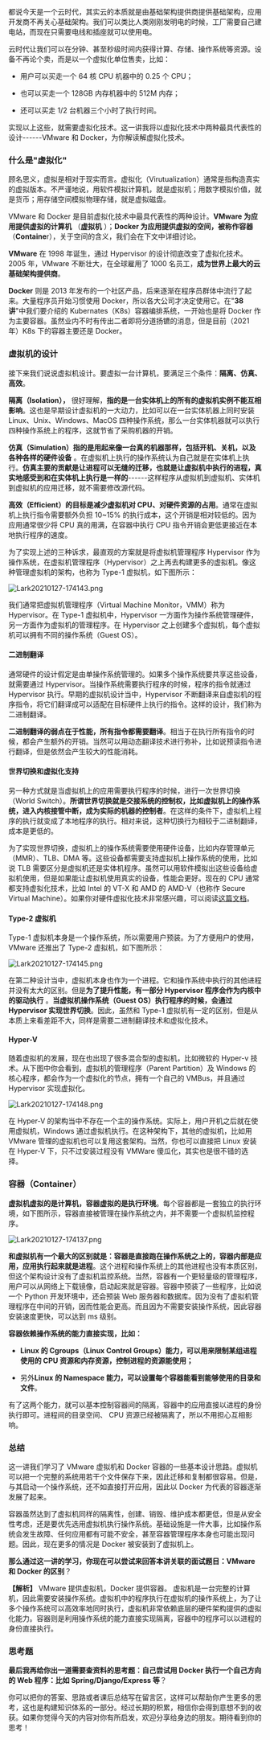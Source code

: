 都说今天是一个云时代，其实云的本质就是由基础架构提供商提供基础架构，应用开发商不再关心基础架构。我们可以类比人类刚刚发明电的时候，工厂需要自己建电站，而现在只需要电线和插座就可以使用电。

云时代让我们可以在分钟、甚至秒级时间内获得计算、存储、操作系统等资源。设备不再论个卖，而是以一个虚拟化单位售卖，比如：

* 用户可以买走一个 64 核 CPU 机器中的 0.25 个 CPU；

* 也可以买走一个 128GB 内存机器中的 512M 内存；

* 还可以买走 1/2 台机器三个小时了执行时间。

实现以上这些，就需要虚拟化技术。这一讲我将以虚拟化技术中两种最具代表性的设计------VMware 和 Docker，为你解读解虚拟化技术。

### 什么是"虚拟化"

顾名思义，虚拟是相对于现实而言。虚拟化（Virutualization）通常是指构造真实的虚拟版本。不严谨地说，用软件模拟计算机，就是虚拟机；用数字模拟价值，就是货币；用存储空间模拟物理存储，就是虚拟磁盘。

VMware 和 Docker 是目前虚拟化技术中最具代表性的两种设计。**VMware 为应用提供虚拟的计算机** （**虚拟机** ）；**Docker 为应用提供虚拟的空间，被称作容器** （**Containe**r），关于空间的含义，我们会在下文中详细讨论。

**VMware** 在 1998 年诞生，通过 Hypervisor 的设计彻底改变了虚拟化技术。2005 年，VMware 不断壮大，在全球雇用了 1000 名员工，**成为世界上最大的云基础架构提供商**。

**Docker** 则是 2013 年发布的一个社区产品，后来逐渐在程序员群体中流行了起来。大量程序员开始习惯使用 Docker，所以各大公司才决定使用它。在"**38 讲**"中我们要介绍的 Kubernates（K8s）容器编排系统，一开始也是将 Docker 作为主要容器。虽然业内不时有传出二者即将分道扬镳的消息，但是目前（2021 年）K8s 下的容器主要还是 Docker。

### 虚拟机的设计

接下来我们说说虚拟机设计。要虚拟一台计算机，要满足三个条件：**隔离、仿真、高效**。

**隔离（Isolation），** 很好理解，**指的是一台实体机上的所有的虚拟机实例不能互相影响**。这也是早期设计虚拟机的一大动力，比如可以在一台实体机器上同时安装 Linux、Unix、Windows、MacOS 四种操作系统，那么一台实体机器就可以执行四种操作系统上的程序，这就节省了采购机器的开销。

**仿真（Simulation）指的是用起来像一台真的机器那样，包括开机、关机，以及各种各样的硬件设备** 。在虚拟机上执行的操作系统认为自己就是在实体机上执行。**仿真主要的贡献是让进程可以无缝的迁移，也就是让虚拟机中执行的进程，真实地感受到和在实体机上执行是一样的**------这样程序从虚拟机到虚拟机、实体机到虚拟机的应用迁移，就不需要修改源代码。

**高效（Efficient）的目标是减少虚拟机对 CPU、对硬件资源的占用**。通常在虚拟机上执行指令需要额外负担 10\~15% 的执行成本，这个开销是相对较低的。因为应用通常很少将 CPU 真的用满，在容器中执行 CPU 指令开销会更低更接近在本地执行程序的速度。

为了实现上述的三种诉求，最直观的方案就是将虚拟机管理程序 Hypervisor 作为操作系统，在虚拟机管理程序（Hypervisor）之上再去构建更多的虚拟机。像这种管理虚拟机的架构，也称为 Type-1 虚拟机，如下图所示：

![Lark20210127-174143.png](https://s0.lgstatic.com/i/image/M00/92/54/CgqCHmARNXqAXohgAACmFoEZ15k793.png)

我们通常把虚拟机管理程序（Virtual Machine Monitor，VMM）称为 Hypervisor。在 Type-1 虚拟机中，Hypervisor 一方面作为操作系统管理硬件，另一方面作为虚拟机的管理程序。在 Hypervisor 之上创建多个虚拟机，每个虚拟机可以拥有不同的操作系统（Guest OS）。

#### 二进制翻译

通常硬件的设计假定是由单操作系统管理的。如果多个操作系统要共享这些设备，就需要通过 Hypervisor。当操作系统需要执行程序的时候，程序的指令就通过 Hypervisor 执行。早期的虚拟机设计当中，Hypervisor 不断翻译来自虚拟机的程序指令，将它们翻译成可以适配在目标硬件上执行的指令。这样的设计，我们称为二进制翻译。

**二进制翻译的弱点在于性能，所有指令都需要翻译**。相当于在执行所有指令的时候，都会产生额外的开销。当然可以用动态翻译技术进行弥补，比如说预读指令进行翻译，但是依然会产生较大的性能消耗。

#### 世界切换和虚拟化支持

另一种方式就是当虚拟机上的应用需要执行程序的时候，进行一次世界切换（World Switch）。**所谓世界切换就是交接系统的控制权，比如虚拟机上的操作系统，进入内核接管中断，成为实际的机器的控制者**。在这样的条件下，虚拟机上程序的执行就变成了本地程序的执行。相对来说，这种切换行为相较于二进制翻译，成本是更低的。

为了实现世界切换，虚拟机上的操作系统需要使用硬件设备，比如内存管理单元（MMR）、TLB、DMA 等。这些设备都需要支持虚拟机上操作系统的使用，比如说 TLB 需要区分是虚拟机还是实体机程序。虽然可以用软件模拟出这些设备给虚拟机使用，但是如果能让虚拟机使用真实的设备，性能会更好。现在的 CPU 通常都支持虚拟化技术，比如 Intel 的 VT-X 和 AMD 的 AMD-V（也称作 Secure Virtual Machine）。如果你对硬件虚拟化技术非常感兴趣，可以阅读[这篇文档](https://www.mimuw.edu.pl/~vincent/lecture6/sources/amd-pacifica-specification.pdf)。

#### Type-2 虚拟机

Type-1 虚拟机本身是一个操作系统，所以需要用户预装。为了方便用户的使用，VMware 还推出了 Type-2 虚拟机，如下图所示：

![Lark20210127-174145.png](https://s0.lgstatic.com/i/image/M00/92/49/Ciqc1GARNYSAKM46AADCxGGyD4s927.png)

在第二种设计当中，虚拟机本身也作为一个进程。它和操作系统中执行的其他进程并没有太大的区别。但是**为了提升性能，有一部分 Hypervisor 程序会作为内核中的驱动执行** 。**当虚拟机操作系统（Guest OS）执行程序的时候，会通过 Hypervisor 实现世界切换**。因此，虽然和 Type-1 虚拟机有一定的区别，但是从本质上来看差距不大，同样是需要二进制翻译技术和虚拟化技术。

#### Hyper-V

随着虚拟机的发展，现在也出现了很多混合型的虚拟机，比如微软的 Hyper-v 技术。从下图中你会看到，虚拟机的管理程序（Parent Partition）及 Windows 的核心程序，都会作为一个虚拟化的节点，拥有一个自己的 VMBus，并且通过 Hypervisor 实现虚拟化。

![Lark20210127-174148.png](https://s0.lgstatic.com/i/image/M00/92/49/Ciqc1GARNYuAUFMRAAF9ae1ZQyE404.png)

在 Hyper-V 的架构当中不存在一个主的操作系统。实际上，用户开机之后就在使用虚拟机，Windows 通过虚拟机执行。在这种架构下，其他的虚拟机，比如用 VMware 管理的虚拟机也可以复用这套架构。当然，你也可以直接把 Linux 安装在 Hyper-V 下，只不过安装过程没有 VMWare 傻瓜化，其实也是很不错的选择。

### 容器（Container）

**虚拟机虚拟的是计算机，容器虚拟的是执行环境**。每个容器都是一套独立的执行环境，如下图所示，容器直接被管理在操作系统之内，并不需要一个虚拟机监控程序。

![Lark20210127-174137.png](https://s0.lgstatic.com/i/image/M00/92/49/Ciqc1GARNZOAM0V8AAExEgSEXPg097.png)

**和虚拟机有一个最大的区别就是：容器是直接跑在操作系统之上的，容器内部是应用，应用执行起来就是进程**。这个进程和操作系统上的其他进程也没有本质区别，但这个架构设计没有了虚拟机监控系统。当然，容器有一个更轻量级的管理程序，用户可以从网络上下载镜像，启动起来就是容器。容器中预装了一些程序，比如说一个 Python 开发环境中，还会预装 Web 服务器和数据库。因为没有了虚拟机管理程序在中间的开销，因而性能会更高。而且因为不需要安装操作系统，因此容器安装速度更快，可以达到 ms 级别。

**容器依赖操作系统的能力直接实现，比如：**

* **Linux 的 Cgroups（Linux Control Groups）能力，可以用来限制某组进程使用的 CPU 资源和内存资源，控制进程的资源能使用；**

* 另外**Linux 的 Namespace 能力，可以设置每个容器能看到能够使用的目录和文件**。

有了这两个能力，就可以基本控制容器间的隔离，容器中的应用直接以进程的身份执行即可。进程间的目录空间、 CPU 资源已经被隔离了，所以不用担心互相影响。

### 总结

这一讲我们学习了 VMware 虚拟机和 Docker 容器的一些基本设计思路。虚拟机可以把一个完整的系统用若干个文件保存下来，因此迁移和复制都很容易。但是，与其启动一个操作系统，还不如直接打开应用，因此以 Docker 为代表的容器逐渐发展了起来。

容器虽然达到了虚拟机同样的隔离性，创建、销毁、维护成本都更低，但是从安全性考虑，还是要优先选用虚拟机执行操作系统。基础设施是一件大事，比如操作系统会发生故障、任何应用都有可能不安全，甚至容器管理程序本身也可能出现问题。因此，现在更多的情况是 Docker 被安装到了虚拟机上。

**那么通过这一讲的学习，你现在可以尝试来回答本讲关联的面试题目：VMware 和 Docker 的区别**？

**【解析】** VMware 提供虚拟机，Docker 提供容器。 虚拟机是一台完整的计算机，因此需要安装操作系统。虚拟机中的程序执行在虚拟机的操作系统上，为了让多个操作系统可以高效率地同时执行，虚拟机非常依赖底层的硬件架构提供的虚拟化能力。容器则是利用操作系统的能力直接实现隔离，容器中的程序可以以进程的身份直接执行。

### 思考题

**最后我再给你出一道需要查资料的思考题：自己尝试用 Docker 执行一个自己方向的 Web 程序：比如 Spring/Django/Express 等**？

你可以把你的答案、思路或者课后总结写在留言区，这样可以帮助你产生更多的思考，这也是构建知识体系的一部分。经过长期的积累，相信你会得到意想不到的收获。如果你觉得今天的内容对你有所启发，欢迎分享给身边的朋友。期待看到你的思考！
